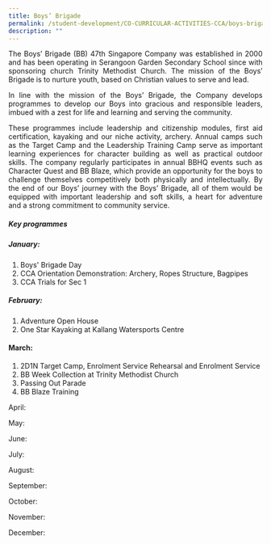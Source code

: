 ```yaml
---
title: Boys’ Brigade
permalink: /student-development/CO-CURRICULAR-ACTIVITIES-CCA/boys-brigade/
description: ""
---
```

<p style="text-align: justify;"> The Boys’ Brigade (BB) 47th Singapore Company was established in 2000 and has been operating in Serangoon Garden Secondary School since with sponsoring church Trinity Methodist Church. The mission of the Boys’ Brigade is to nurture youth, based on Christian values to serve and lead. </p>


<p style="text-align: justify;"> In line with the mission of the Boys’ Brigade, the Company develops programmes to develop our Boys into gracious and responsible leaders, imbued with a zest for life and learning and serving the community. </p>

<p style="text-align: justify;"> These programmes include leadership and citizenship modules, first aid certification, kayaking and our niche activity, archery. Annual camps such as the Target Camp and the Leadership Training Camp serve as important learning experiences for character building as well as practical outdoor skills. The company regularly participates in annual BBHQ events such as Character Quest and BB Blaze, which provide an opportunity for the boys to challenge themselves competitively both physically and intellectually. By the end of our Boys’ journey with the Boys’ Brigade, all of them would be equipped with important leadership and soft skills, a heart for adventure and a strong commitment to community service. </p>

##### **Key programmes**

##### January:

1. Boys' Brigade Day
2. CCA Orientation Demonstration: Archery, Ropes Structure, Bagpipes
3. CCA Trials for Sec 1


##### February:
1. Adventure Open House 
2. One Star Kayaking at Kallang Watersports Centre


#### March:

1. 2D1N Target Camp, Enrolment Service Rehearsal and Enrolment Service 
2. BB Week Collection at Trinity Methodist Church 
3. Passing Out Parade 
4. BB Blaze Training



April:

May:

June:

July:

August:

September:

October:

November:

December: